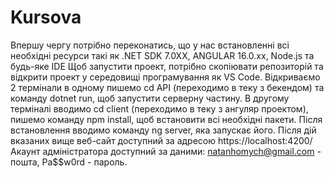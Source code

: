 # Kursova
Впершу чергу потрібно переконатись, що у нас встановленні всі необхідні ресурси такі як .NET SDK 7.0XX, ANGULAR 16.0.xx, Node.js та будь-яке IDE
Щоб запустити проект, потрібно скопіювати репозиторій та відкрити проект у середовищі програмування як VS Code.
Відкриваємо 2 термінали в одному пишемо cd API (переходимо в теку з бекендом) та команду dotnet run, щоб запустити серверну частину.
В другому терміналі вводимо cd client (переходимо в теку з ангуляр проектом), пишемо команду npm install, щоб встановити всі необхідні пакети. Після встановлення вводимо команду ng server, яка запускає його.
Після дій вказаних вище веб-сайт доступний за адресою https://localhost:4200/
Акаунт адміністратора доступний за даними: natanhomych@gmail.com - пошта, Pa$$w0rd - пароль.
